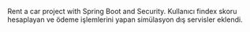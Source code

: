 Rent a car project with Spring Boot and Security.
Kullanıcı findex skoru hesaplayan ve ödeme işlemlerini yapan simülasyon dış servisler eklendi.
